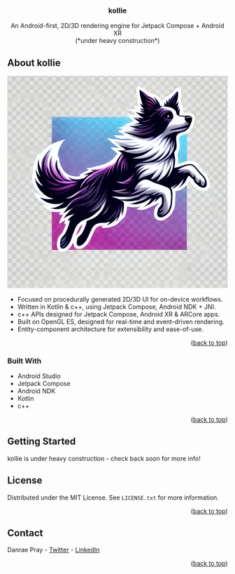 <a id="readme-top"></a>

<div align="center">

<h3 align="center">kollie</h3>

<p align="center">
An Android-first, 2D/3D rendering engine for Jetpack Compose + Android XR
<br />
(*under heavy construction*)
</p>

</div>


<!-- ABOUT THE PROJECT -->
## About kollie

![kollie-logo](./kollie-logo-v2.png)

* Focused on procedurally generated 2D/3D UI for on-device workflows.
* Written in Kotlin & c++, using Jetpack Compose, Android NDK + JNI.
* c++ APIs designed for Jetpack Compose, Android XR & ARCore apps.
* Built on OpenGL ES, designed for real-time and event-driven rendering.
* Entity-component architecture for extensibility and ease-of-use.

<p align="right">(<a href="#readme-top">back to top</a>)</p>



### Built With

* Android Studio
* Jetpack Compose
* Android NDK
* Kotlin
* c++

<p align="right">(<a href="#readme-top">back to top</a>)</p>



<!-- GETTING STARTED -->
## Getting Started

kollie is under heavy construction - check back soon for more info!

<!-- LICENSE -->
## License

Distributed under the MIT License. See `LICENSE.txt` for more information.

<p align="right">(<a href="#readme-top">back to top</a>)</p>



<!-- CONTACT -->
## Contact

Danrae Pray - [Twitter](https://x.com/DanraeP) - [LinkedIn](https://www.linkedin.com/in/danraepray/)

<p align="right">(<a href="#readme-top">back to top</a>)</p>


<!-- MARKDOWN LINKS & IMAGES -->
<!-- https://www.markdownguide.org/basic-syntax/#reference-style-links -->

[android-studio]: https://developer.android.com/studio

[jetpack-compose]: https://developer.android.com/compose

[android-ndk]: https://developer.android.com/ndk

[kotlin]: https://developer.android.com/kotlin

[cpp]: https://developer.android.com/ndk